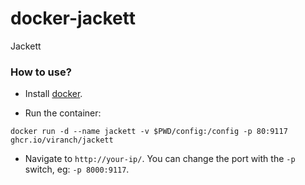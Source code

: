 # docker-jackett
Jackett

### How to use?

- Install [docker](https://docs.docker.com/installation/#installation).

- Run the container:
```
docker run -d --name jackett -v $PWD/config:/config -p 80:9117 ghcr.io/viranch/jackett
```

- Navigate to `http://your-ip/`. You can change the port with the `-p` switch, eg: `-p 8000:9117`.
